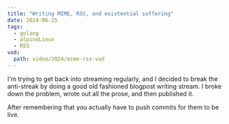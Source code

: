 ```yaml
---
title: "Writing MIME, RSS, and existential suffering"
date: 2024-06-25
tags:
  - golang
  - alpineLinux
  - RSS
vod:
  path: video/2024/mime-rss-vod
---
```


I'm trying to get back into streaming regularly, and I decided to
break the anti-streak by doing a good old fashioned blogpost writing
stream. I broke down the problem, wrote out all the prose, and then
published it.

After remembering that you actually have to push commits for them to
be live.

